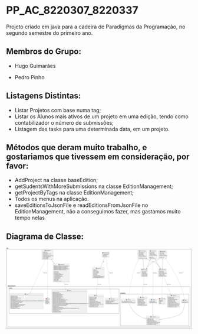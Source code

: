 # PP_AC_8220307_8220337
Projeto criado em java para a cadeira de Paradigmas da Programação, no segundo semestre do primeiro ano. 


## Membros do Grupo:
 * Hugo Guimarães

 * Pedro Pinho

## Listagens Distintas:
 * Listar Projetos com base numa tag;
 * Listar os Alunos mais ativos de um projeto em uma edição, tendo como contabilizador o número de submissões;
 * Listagem das tasks para uma determinada data, em um projeto.

## Métodos que deram muito trabalho, e gostariamos que tivessem em consideração, por favor:
 * AddProject na classe baseEdition;
 * getSudentsWithMoreSubmissions na classe EditionManagement;
 * getProjectByTags na classe EditionManagement;
 * Todos os menus na aplicação.
 * saveEditionsToJsonFile e readEditionsFromJsonFile no EditionManagement, não a conseguimos fazer, mas gastamos muito tempo nelas

## Diagrama de Classe:
<img title="ClassDiagram" alt="ClassDiagram" src="DiagramClasses.svg">
